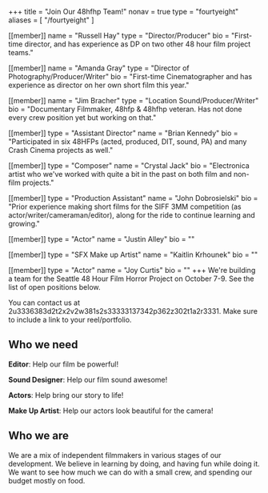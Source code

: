 +++
title = "Join Our 48hfhp Team!"
nonav = true
type = "fourtyeight"
aliases = [
  "/fourtyeight"
]

[[member]]
name = "Russell Hay"
type = "Director/Producer"
bio = "First-time director, and has experience as DP on two other 48 hour film project teams."

[[member]]
name = "Amanda Gray"
type = "Director of Photography/Producer/Writer"
bio = "First-time Cinematographer and has experience as director on her own short film this year."

[[member]]
name = "Jim Bracher"
type = "Location Sound/Producer/Writer"
bio = "Documentary Filmmaker, 48hfp & 48hfhp veteran.  Has not done every crew position yet but working on that."

[[member]]
type = "Assistant Director"
name = "Brian Kennedy"
bio = "Participated in six 48HFPs (acted, produced, DIT, sound, PA) and many Crash Cinema projects as well."

[[member]]
type = "Composer"
name = "Crystal Jack"
bio = "Electronica artist who we've worked with quite a bit in the past on both film and non-film projects."

[[member]]
type = "Production Assistant"
name = "John Dobrosielski"
bio = "Prior experience making short films for the SIFF 3MM competition (as actor/writer/cameraman/editor), along for the ride to continue learning and growing."

[[member]]
type = "Actor"
name = "Justin Alley"
bio = ""

[[member]]
type = "SFX Make up Artist"
name = "Kaitlin Krhounek"
bio = ""

[[member]]
type = "Actor"
name = "Joy Curtis"
bio = ""
+++
We're building a team for the Seattle 48 Hour Film Horror Project on
October 7-9. See the list of open positions below.

You can contact us at
<a id="fourtyeight-id">2u3336383d2t2x2v2w381s2s33333137342p362z302t1a2r3331</a>. 
Make sure to include a link to your reel/portfolio.

## Who we need

**Editor**: Help our film be powerful!

**Sound Designer**: Help our film sound awesome!
 
**Actors**: Help bring our story to life!

**Make Up Artist**: Help our actors look beautiful for the camera!

## Who we are

We are a mix of independent filmmakers in various stages of our
development. We believe in learning by doing, and having fun while doing
it.  We want to see how much we can do with a small crew, and spending
our budget mostly on food.
